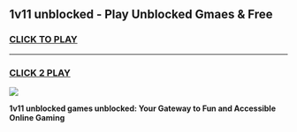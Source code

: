 
## 1v11 unblocked - Play Unblocked Gmaes & Free
<h3>
<a href="https://news.freeplayer.one?title=1v11_unblocked&ref=23F">CLICK TO PLAY</a></h3>
<hr>

<h3>
<a href="https://news.freeplayer.one?title=1v11_unblocked&ref=23F">CLICK 2 PLAY</a>
  
</h3>

<a href="https://news.freeplayer.one?title=1v11_unblocked&ref=23F/"><img src="https://clearcache.store/games.png"></a>


**1v11 unblocked games unblocked: Your Gateway to Fun and Accessible Online Gaming**
